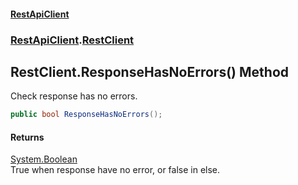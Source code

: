 #### [RestApiClient](./index.md 'index')
### [RestApiClient](./RestApiClient.md 'RestApiClient').[RestClient](./RestApiClient-RestClient.md 'RestApiClient.RestClient')
## RestClient.ResponseHasNoErrors() Method
Check response has no errors.  
```csharp
public bool ResponseHasNoErrors();
```
#### Returns
[System.Boolean](https://docs.microsoft.com/en-us/dotnet/api/System.Boolean 'System.Boolean')  
True when response have no error, or false in else.  
